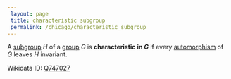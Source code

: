 ```yaml
---
 layout: page
 title: characteristic subgroup
 permalink: /chicago/characteristic_subgroup
---
```


A [subgroup](https://defsmath.github.io/DefsMath/subgroup) $H$ of a [group](https://defsmath.github.io/DefsMath/group) $G$ is **characteristic in $G$** if every [automorphism](https://defsmath.github.io/DefsMath/group_homomorphism) of $G$ leaves $H$ invariant.

Wikidata ID: [Q747027](https://www.wikidata.org/wiki/Q747027)